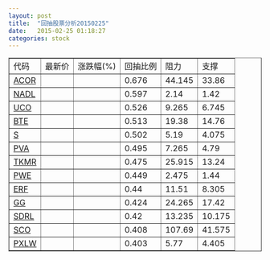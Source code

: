 ```yaml
---
layout: post
title:  "回抽股票分析20150225"
date:   2015-02-25 01:18:27
categories: stock
---
```

<script type="text/javascript">
var stockList = []
stockList.push('gb_acor');
stockList.push('gb_nadl');
stockList.push('gb_uco');
stockList.push('gb_bte');
stockList.push('gb_s');
stockList.push('gb_pva');
stockList.push('gb_tkmr');
stockList.push('gb_pwe');
stockList.push('gb_erf');
stockList.push('gb_gg');
stockList.push('gb_sdrl');
stockList.push('gb_sco');
stockList.push('gb_pxlw');
</script>
<table border="1">
 <tr>
 <td>代码</td>
 <td>最新价</td>
 <td>涨跌幅(%)</td>
 <td>回抽比例</td>
 <td>阻力</td>
 <td>支撑</td>
</tr>
  <tr id="acor">
  <td><a href="http://stock.finance.sina.com.cn/usstock/quotes/ACOR.html" target="_blank">ACOR</a></td><td></td><td></td><td>0.676</td><td>44.145</td><td>33.86</td></tr>
  <tr id="nadl">
  <td><a href="http://stock.finance.sina.com.cn/usstock/quotes/NADL.html" target="_blank">NADL</a></td><td></td><td></td><td>0.597</td><td>2.14</td><td>1.42</td></tr>
  <tr id="uco">
  <td><a href="http://stock.finance.sina.com.cn/usstock/quotes/UCO.html" target="_blank">UCO</a></td><td></td><td></td><td>0.526</td><td>9.265</td><td>6.745</td></tr>
  <tr id="bte">
  <td><a href="http://stock.finance.sina.com.cn/usstock/quotes/BTE.html" target="_blank">BTE</a></td><td></td><td></td><td>0.513</td><td>19.38</td><td>14.76</td></tr>
  <tr id="s">
  <td><a href="http://stock.finance.sina.com.cn/usstock/quotes/S.html" target="_blank">S</a></td><td></td><td></td><td>0.502</td><td>5.19</td><td>4.075</td></tr>
  <tr id="pva">
  <td><a href="http://stock.finance.sina.com.cn/usstock/quotes/PVA.html" target="_blank">PVA</a></td><td></td><td></td><td>0.495</td><td>7.265</td><td>4.79</td></tr>
  <tr id="tkmr">
  <td><a href="http://stock.finance.sina.com.cn/usstock/quotes/TKMR.html" target="_blank">TKMR</a></td><td></td><td></td><td>0.475</td><td>25.915</td><td>13.24</td></tr>
  <tr id="pwe">
  <td><a href="http://stock.finance.sina.com.cn/usstock/quotes/PWE.html" target="_blank">PWE</a></td><td></td><td></td><td>0.449</td><td>2.475</td><td>1.44</td></tr>
  <tr id="erf">
  <td><a href="http://stock.finance.sina.com.cn/usstock/quotes/ERF.html" target="_blank">ERF</a></td><td></td><td></td><td>0.44</td><td>11.51</td><td>8.305</td></tr>
  <tr id="gg">
  <td><a href="http://stock.finance.sina.com.cn/usstock/quotes/GG.html" target="_blank">GG</a></td><td></td><td></td><td>0.424</td><td>24.265</td><td>17.42</td></tr>
  <tr id="sdrl">
  <td><a href="http://stock.finance.sina.com.cn/usstock/quotes/SDRL.html" target="_blank">SDRL</a></td><td></td><td></td><td>0.42</td><td>13.235</td><td>10.175</td></tr>
  <tr id="sco">
  <td><a href="http://stock.finance.sina.com.cn/usstock/quotes/SCO.html" target="_blank">SCO</a></td><td></td><td></td><td>0.408</td><td>107.69</td><td>41.575</td></tr>
  <tr id="pxlw">
  <td><a href="http://stock.finance.sina.com.cn/usstock/quotes/PXLW.html" target="_blank">PXLW</a></td><td></td><td></td><td>0.403</td><td>5.77</td><td>4.405</td></tr>
</table>
